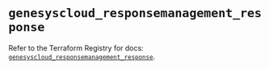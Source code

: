 # `genesyscloud_responsemanagement_response`

Refer to the Terraform Registry for docs: [`genesyscloud_responsemanagement_response`](https://registry.terraform.io/providers/mypurecloud/genesyscloud/1.70.0/docs/resources/responsemanagement_response).
